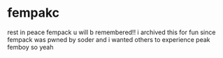 # fempakc
rest in peace fempack u will b remembered!!
i archived this for fun since fempack was pwned by soder and i wanted others to experience peak femboy so yeah
